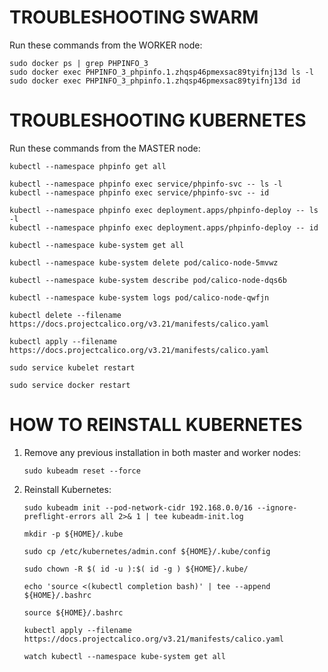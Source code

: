 # TROUBLESHOOTING SWARM
Run these commands from the WORKER node:
```
sudo docker ps | grep PHPINFO_3
sudo docker exec PHPINFO_3_phpinfo.1.zhqsp46pmexsac89tyifnj13d ls -l
sudo docker exec PHPINFO_3_phpinfo.1.zhqsp46pmexsac89tyifnj13d id
```
# TROUBLESHOOTING KUBERNETES
Run these commands from the MASTER node:
```
kubectl --namespace phpinfo get all

kubectl --namespace phpinfo exec service/phpinfo-svc -- ls -l
kubectl --namespace phpinfo exec service/phpinfo-svc -- id

kubectl --namespace phpinfo exec deployment.apps/phpinfo-deploy -- ls -l
kubectl --namespace phpinfo exec deployment.apps/phpinfo-deploy -- id

kubectl --namespace kube-system get all

kubectl --namespace kube-system delete pod/calico-node-5mvwz

kubectl --namespace kube-system describe pod/calico-node-dqs6b

kubectl --namespace kube-system logs pod/calico-node-qwfjn

kubectl delete --filename https://docs.projectcalico.org/v3.21/manifests/calico.yaml

kubectl apply --filename https://docs.projectcalico.org/v3.21/manifests/calico.yaml

sudo service kubelet restart

sudo service docker restart
```
# HOW TO REINSTALL KUBERNETES
1. Remove any previous installation in both master and worker nodes:
    ```
    sudo kubeadm reset --force
    ```
1. Reinstall Kubernetes:

    ```
    sudo kubeadm init --pod-network-cidr 192.168.0.0/16 --ignore-preflight-errors all 2>& 1 | tee kubeadm-init.log
    
    mkdir -p ${HOME}/.kube
    
    sudo cp /etc/kubernetes/admin.conf ${HOME}/.kube/config
    
    sudo chown -R $( id -u ):$( id -g ) ${HOME}/.kube/
    
    echo 'source <(kubectl completion bash)' | tee --append ${HOME}/.bashrc
    
    source ${HOME}/.bashrc

    kubectl apply --filename https://docs.projectcalico.org/v3.21/manifests/calico.yaml

    watch kubectl --namespace kube-system get all
    ```
